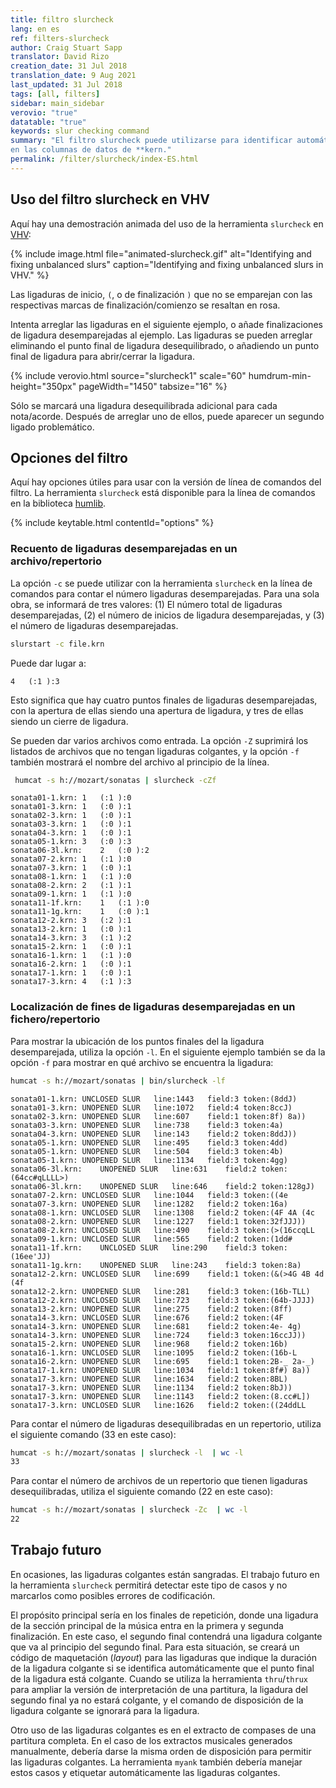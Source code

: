 ```yaml
---
title: filtro slurcheck
lang: en es
ref: filters-slurcheck
author: Craig Stuart Sapp
translator: David Rizo
creation_date: 31 Jul 2018
translation_date: 9 Aug 2021
last_updated: 31 Jul 2018
tags: [all, filters]
sidebar: main_sidebar
verovio: "true"
datatable: "true"
keywords: slur checking command
summary: "El filtro slurcheck puede utilizarse para identificar automáticamente los marcadores de ligaduras de expresión
en las columnas de datos de **kern."
permalink: /filter/slurcheck/index-ES.html
---
```



## Uso del filtro slurcheck en VHV

Aquí hay una demostración animada del uso de la herramienta `slurcheck` en [VHV](http://verovio.humdrum.org):

{% include image.html
	file="animated-slurcheck.gif"
	alt="Identifying and fixing unbalanced slurs"
	caption="Identifying and fixing unbalanced slurs in VHV."
%}

Las ligaduras de inicio, `(`, o de finalización `)` que no se emparejan con las respectivas marcas de finalización/comienzo se resaltan en rosa.

Intenta arreglar las ligaduras en el siguiente ejemplo, o añade finalizaciones de ligadura desemparejadas al ejemplo.  Las ligaduras se pueden arreglar eliminando el punto final de ligadura desequilibrado, o añadiendo un punto final de ligadura  para abrir/cerrar la ligadura.

{% include verovio.html
	source="slurcheck1"
	scale="60"
	humdrum-min-height="350px"
	pageWidth="1450"
	tabsize="16"
%}

<script type="application/json" id="slurcheck1">
!!!filter: slurcheck
**kern
*M4/4
=1
4c
4d)
(4e
(4f
=2
4g
4f)
4e
((4c 4e 4g
=
1g 1e 1c;)
==
*-
</script>

Sólo se marcará una ligadura desequilibrada adicional para cada nota/acorde. Después de arreglar uno de ellos, puede aparecer un segundo ligado problemático.



## Opciones del filtro
Aquí hay opciones útiles para usar con la versión de línea de comandos del filtro.  La herramienta `slurcheck` está disponible para la línea de comandos en la biblioteca [humlib](https://humlib.humdrum.org).

{% include keytable.html
	contentId="options"
%}
<script type="text/JSON" id="options">
{% include_relative options.json %}
</script>


### Recuento de ligaduras desemparejadas en un archivo/repertorio
La opción `-c` se puede utilizar con la herramienta `slurcheck` en la línea de comandos para contar el número ligaduras desemparejadas.  Para una sola obra, se informará de tres valores:  (1) El número total de ligaduras desemparejadas, (2) el número de inicios de ligadura desemparejadas, y (3) el número de ligaduras desemparejadas.

```bash
slurstart -c file.krn
```

Puede dar lugar a:

```
4	(:1	):3
```

Esto significa que hay cuatro puntos finales de ligaduras desemparejadas, con la apertura de ellas siendo una apertura de ligadura, y tres de ellas siendo un cierre de ligadura.

Se pueden dar varios archivos como entrada.  La opción `-Z` suprimirá los listados de archivos que no tengan ligaduras   colgantes, y la opción `-f` también mostrará el nombre del archivo al principio de la línea.


```bash
 humcat -s h://mozart/sonatas | slurcheck -cZf
```

```
sonata01-1.krn:	1	(:1	):0
sonata01-3.krn:	1	(:0	):1
sonata02-3.krn:	1	(:0	):1
sonata03-3.krn:	1	(:0	):1
sonata04-3.krn:	1	(:0	):1
sonata05-1.krn:	3	(:0	):3
sonata06-3l.krn:	2	(:0	):2
sonata07-2.krn:	1	(:1	):0
sonata07-3.krn:	1	(:0	):1
sonata08-1.krn:	1	(:1	):0
sonata08-2.krn:	2	(:1	):1
sonata09-1.krn:	1	(:1	):0
sonata11-1f.krn:	1	(:1	):0
sonata11-1g.krn:	1	(:0	):1
sonata12-2.krn:	3	(:2	):1
sonata13-2.krn:	1	(:0	):1
sonata14-3.krn:	3	(:1	):2
sonata15-2.krn:	1	(:0	):1
sonata16-1.krn:	1	(:1	):0
sonata16-2.krn:	1	(:0	):1
sonata17-1.krn:	1	(:0	):1
sonata17-3.krn:	4	(:1	):3
```


### Localización de fines de ligaduras desemparejadas en un fichero/repertorio

Para mostrar la ubicación de los puntos finales del la ligadura desemparejada, utiliza la opción `-l`.  En el siguiente ejemplo también se da la opción `-f` para mostrar en qué archivo se encuentra la ligadura:


```bash
humcat -s h://mozart/sonatas | bin/slurcheck -lf
```

```
sonata01-1.krn:	UNCLOSED SLUR	line:1443	field:3	token:(8ddJ)
sonata01-3.krn:	UNOPENED SLUR	line:1072	field:4	token:8ccJ)
sonata02-3.krn:	UNOPENED SLUR	line:607	field:1	token:8f) 8a))
sonata03-3.krn:	UNOPENED SLUR	line:738	field:3	token:4a)
sonata04-3.krn:	UNOPENED SLUR	line:143	field:2	token:8ddJ))
sonata05-1.krn:	UNOPENED SLUR	line:495	field:3	token:4dd)
sonata05-1.krn:	UNOPENED SLUR	line:504	field:3	token:4b)
sonata05-1.krn:	UNOPENED SLUR	line:1134	field:3	token:4gg)
sonata06-3l.krn:	UNOPENED SLUR	line:631	field:2	token:(64cc#qLLLL>)
sonata06-3l.krn:	UNOPENED SLUR	line:646	field:2	token:128gJ)
sonata07-2.krn:	UNCLOSED SLUR	line:1044	field:3	token:((4e
sonata07-3.krn:	UNOPENED SLUR	line:1282	field:2	token:16a)
sonata08-1.krn:	UNCLOSED SLUR	line:1308	field:2	token:(4F 4A (4c
sonata08-2.krn:	UNOPENED SLUR	line:1227	field:1	token:32fJJJ))
sonata08-2.krn:	UNCLOSED SLUR	line:490	field:3	token:(>(16ccqLL
sonata09-1.krn:	UNCLOSED SLUR	line:565	field:2	token:(1dd#
sonata11-1f.krn:	UNCLOSED SLUR	line:290	field:3	token:(16ee'JJ)
sonata11-1g.krn:	UNOPENED SLUR	line:243	field:3	token:8a)
sonata12-2.krn:	UNCLOSED SLUR	line:699	field:1	token:(&(>4G 4B 4d (4f
sonata12-2.krn:	UNOPENED SLUR	line:281	field:3	token:(16b-TLL)
sonata12-2.krn:	UNCLOSED SLUR	line:723	field:3	token:(64b-JJJJ)
sonata13-2.krn:	UNOPENED SLUR	line:275	field:2	token:(8ff)
sonata14-3.krn:	UNCLOSED SLUR	line:676	field:2	token:(4F
sonata14-3.krn:	UNOPENED SLUR	line:681	field:2	token:4e- 4g)
sonata14-3.krn:	UNOPENED SLUR	line:724	field:3	token:16ccJJ))
sonata15-2.krn:	UNOPENED SLUR	line:968	field:2	token:16b)
sonata16-1.krn:	UNCLOSED SLUR	line:1095	field:2	token:(16b-L
sonata16-2.krn:	UNOPENED SLUR	line:695	field:1	token:2B-_ 2a-_)
sonata17-1.krn:	UNOPENED SLUR	line:1034	field:1	token:8f#) 8a))
sonata17-3.krn:	UNOPENED SLUR	line:1634	field:2	token:8BL)
sonata17-3.krn:	UNOPENED SLUR	line:1134	field:2	token:8bJ))
sonata17-3.krn:	UNOPENED SLUR	line:1143	field:2	token:(8.cc#L])
sonata17-3.krn:	UNCLOSED SLUR	line:1626	field:2	token:((24ddLL
```
Para contar el número de ligaduras desequilibradas en un repertorio, utiliza el siguiente comando (33 en este caso):


```bash
humcat -s h://mozart/sonatas | slurcheck -l  | wc -l
33
```
Para contar el número de archivos de un repertorio que tienen ligaduras desequilibradas, utiliza el siguiente comando (22 en este caso):

```bash
humcat -s h://mozart/sonatas | slurcheck -Zc  | wc -l
22
```

## Trabajo futuro
En ocasiones, las ligaduras   colgantes están sangradas.  El trabajo futuro en la herramienta `slurcheck` permitirá detectar este tipo de casos y no marcarlos como posibles errores de codificación.

El propósito principal sería en los finales de repetición, donde una ligadura de la sección principal de la música entra en la primera y segunda finalización.  En este caso, el segundo final contendrá una ligadura  colgante que va al principio del segundo final.  Para esta situación, se creará un código de maquetación (*layout*) para las ligaduras que indique la duración de la ligadura  colgante si se identifica automáticamente que el punto final de la ligadura está  colgante.  Cuando se utiliza la herramienta `thru`/`thrux` para ampliar la versión de interpretación de una partitura, la ligadura del segundo final ya no estará  colgante, y el comando de disposición de la ligadura  colgante se ignorará para la ligadura.

Otro uso de las ligaduras colgantes es en el extracto de compases de una partitura completa.  En el caso de los extractos musicales generados manualmente, debería darse la misma orden de disposición para permitir las ligaduras colgantes.  La herramienta `myank` también debería manejar estos casos y etiquetar automáticamente las ligaduras colgantes.



